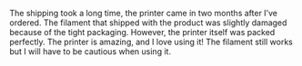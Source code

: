 The shipping took a long time, the printer came in two months after I’ve ordered. The filament that shipped with the product was slightly damaged because of the tight packaging. However, the printer itself was packed perfectly. The printer is amazing, and I love using it! The filament still works but I will have to be cautious when using it.

